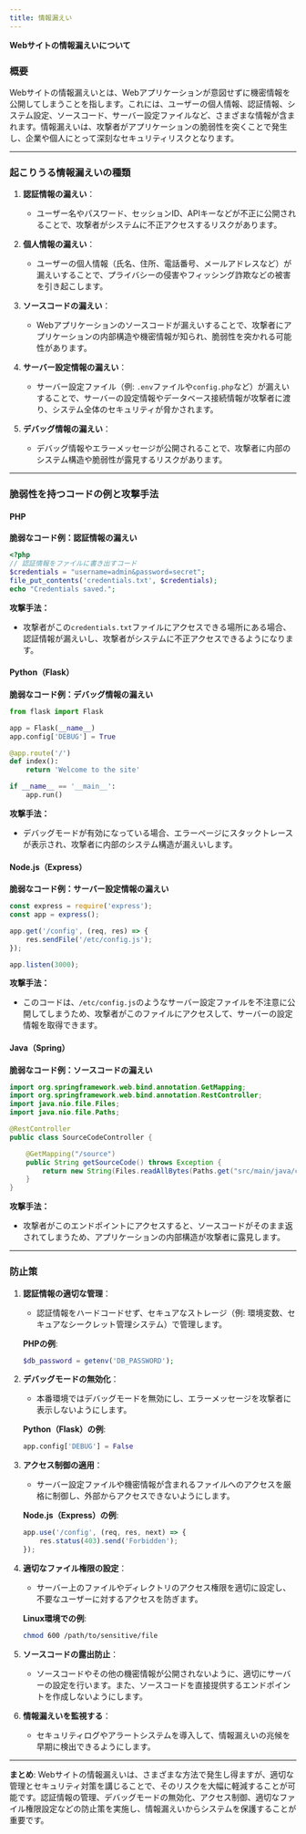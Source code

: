 ```yaml
---
title: 情報漏えい
---
```


**Webサイトの情報漏えいについて**

### **概要**

Webサイトの情報漏えいとは、Webアプリケーションが意図せずに機密情報を公開してしまうことを指します。これには、ユーザーの個人情報、認証情報、システム設定、ソースコード、サーバー設定ファイルなど、さまざまな情報が含まれます。情報漏えいは、攻撃者がアプリケーションの脆弱性を突くことで発生し、企業や個人にとって深刻なセキュリティリスクとなります。

---

### **起こりうる情報漏えいの種類**

1. **認証情報の漏えい**：
   - ユーザー名やパスワード、セッションID、APIキーなどが不正に公開されることで、攻撃者がシステムに不正アクセスするリスクがあります。

2. **個人情報の漏えい**：
   - ユーザーの個人情報（氏名、住所、電話番号、メールアドレスなど）が漏えいすることで、プライバシーの侵害やフィッシング詐欺などの被害を引き起こします。

3. **ソースコードの漏えい**：
   - Webアプリケーションのソースコードが漏えいすることで、攻撃者にアプリケーションの内部構造や機密情報が知られ、脆弱性を突かれる可能性があります。

4. **サーバー設定情報の漏えい**：
   - サーバー設定ファイル（例: `.env`ファイルや`config.php`など）が漏えいすることで、サーバーの設定情報やデータベース接続情報が攻撃者に渡り、システム全体のセキュリティが脅かされます。

5. **デバッグ情報の漏えい**：
   - デバッグ情報やエラーメッセージが公開されることで、攻撃者に内部のシステム構造や脆弱性が露見するリスクがあります。

---

### **脆弱性を持つコードの例と攻撃手法**

#### **PHP**

**脆弱なコード例：認証情報の漏えい**
```php
<?php
// 認証情報をファイルに書き出すコード
$credentials = "username=admin&password=secret";
file_put_contents('credentials.txt', $credentials);
echo "Credentials saved.";
```

**攻撃手法：**
- 攻撃者がこの`credentials.txt`ファイルにアクセスできる場所にある場合、認証情報が漏えいし、攻撃者がシステムに不正アクセスできるようになります。

#### **Python（Flask）**

**脆弱なコード例：デバッグ情報の漏えい**
```python
from flask import Flask

app = Flask(__name__)
app.config['DEBUG'] = True

@app.route('/')
def index():
    return 'Welcome to the site'

if __name__ == '__main__':
    app.run()
```

**攻撃手法：**
- デバッグモードが有効になっている場合、エラーページにスタックトレースが表示され、攻撃者に内部のシステム構造が漏えいします。

#### **Node.js（Express）**

**脆弱なコード例：サーバー設定情報の漏えい**
```javascript
const express = require('express');
const app = express();

app.get('/config', (req, res) => {
    res.sendFile('/etc/config.js');
});

app.listen(3000);
```

**攻撃手法：**
- このコードは、`/etc/config.js`のようなサーバー設定ファイルを不注意に公開してしまうため、攻撃者がこのファイルにアクセスして、サーバーの設定情報を取得できます。

#### **Java（Spring）**

**脆弱なコード例：ソースコードの漏えい**
```java
import org.springframework.web.bind.annotation.GetMapping;
import org.springframework.web.bind.annotation.RestController;
import java.nio.file.Files;
import java.nio.file.Paths;

@RestController
public class SourceCodeController {

    @GetMapping("/source")
    public String getSourceCode() throws Exception {
        return new String(Files.readAllBytes(Paths.get("src/main/java/com/example/demo/SourceCodeController.java")));
    }
}
```

**攻撃手法：**
- 攻撃者がこのエンドポイントにアクセスすると、ソースコードがそのまま返されてしまうため、アプリケーションの内部構造が攻撃者に露見します。

---

### **防止策**

1. **認証情報の適切な管理**：
   - 認証情報をハードコードせず、セキュアなストレージ（例: 環境変数、セキュアなシークレット管理システム）で管理します。

   **PHPの例**:
   ```php
   $db_password = getenv('DB_PASSWORD');
   ```

2. **デバッグモードの無効化**：
   - 本番環境ではデバッグモードを無効にし、エラーメッセージを攻撃者に表示しないようにします。

   **Python（Flask）の例**:
   ```python
   app.config['DEBUG'] = False
   ```

3. **アクセス制御の適用**：
   - サーバー設定ファイルや機密情報が含まれるファイルへのアクセスを厳格に制御し、外部からアクセスできないようにします。

   **Node.js（Express）の例**:
   ```javascript
   app.use('/config', (req, res, next) => {
       res.status(403).send('Forbidden');
   });
   ```

4. **適切なファイル権限の設定**：
   - サーバー上のファイルやディレクトリのアクセス権限を適切に設定し、不要なユーザーに対するアクセスを防ぎます。

   **Linux環境での例**:
   ```bash
   chmod 600 /path/to/sensitive/file
   ```

5. **ソースコードの露出防止**：
   - ソースコードやその他の機密情報が公開されないように、適切にサーバーの設定を行います。また、ソースコードを直接提供するエンドポイントを作成しないようにします。

6. **情報漏えいを監視する**：
   - セキュリティログやアラートシステムを導入して、情報漏えいの兆候を早期に検出できるようにします。

---

**まとめ**:
Webサイトの情報漏えいは、さまざまな方法で発生し得ますが、適切な管理とセキュリティ対策を講じることで、そのリスクを大幅に軽減することが可能です。認証情報の管理、デバッグモードの無効化、アクセス制御、適切なファイル権限設定などの防止策を実施し、情報漏えいからシステムを保護することが重要です。
